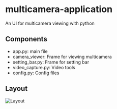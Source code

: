 # multicamera-application
An UI for multicamera viewing with python

## Components
- app.py: main file
- camera_viewer: Frame for viewing multicamera
- setting_bar.py: Frame for setting bar
- video_capture.py: Video tools
- config.py: Config files

## Layout
![Layout](https://github.com/namogg/multicamera-application.git/images/screenshot.png)